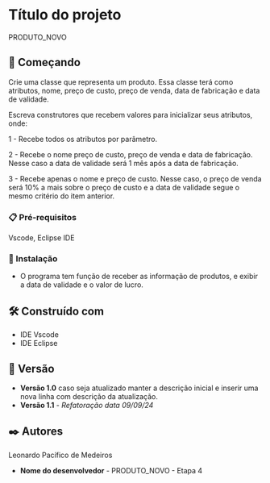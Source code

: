 # Título do projeto

PRODUTO_NOVO

## 🚀 Começando

Crie uma classe que representa um produto. Essa classe terá como atributos, nome, preço de custo, preço de venda, data de fabricação e data de validade.

Escreva construtores que recebem valores para inicializar seus atributos, onde:

1 - Recebe todos os atributos por parâmetro.

2 - Recebe o nome preço de custo, preço de venda e data de fabricação. Nesse caso a data de validade será 1 mês após a data de fabricação.

3 - Recebe apenas o nome e preço de custo. Nesse caso, o preço de venda será 10% a mais sobre o preço de custo e a data de validade segue o mesmo critério do item anterior.

### 📋 Pré-requisitos

Vscode, Eclipse IDE

### 🔧 Instalação

* O programa tem função de receber as informação de produtos, e exibir a data de validade e o valor de lucro.

## 🛠️ Construído com

* IDE Vscode
* IDE Eclipse

## 📌 Versão

* **Versão 1.0** caso seja atualizado manter a descrição inicial e inserir uma nova linha com descrição da atualização.
* **Versão 1.1** - *Refatoração* *data 09/09/24*

## ✒️ Autores

Leonardo Pacífico de Medeiros

* **Nome do desenvolvedor** - PRODUTO_NOVO - Etapa 4

